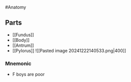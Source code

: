 #Anatomy 
## Parts
* [[Fundus]]
* [[Body]]
* [[Antrum]]
* [[Pylorus]]
![[Pasted image 20241222140533.png|400]]
### Mnemonic
* F boys are poor